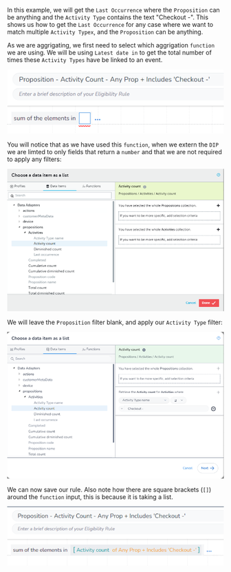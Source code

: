 In this example, we will get the `Last Occurrence` where the `Proposition` can be anything and the `Activity Type` contains the text "Checkout -". This shows us how to get the `Last Occurrence` for any case where we want to match multiple `Activity Typex`, and the `Proposition` can be anything.

As we are aggrigating, we first need to select which aggrigation `function` we are using. We will be using `Latest date in` to get the total number of times these `Activity Types` have be linked to an event.

![](interest-last_occurrence-multiple_activities-all_propositions-1.png)

You will notice that as we have used this `function`, when we extern the `DIP` we are limted to only fields that return a `number` and that we are not required to apply any filters:

![](interest-last_occurrence-multiple_activities-all_propositions-2.png)

We will leave the `Proposition` filter blank, and apply our `Activity Type` filter:

![](interest-last_occurrence-multiple_activities-all_propositions-3.png)

We can now save our rule. Also note how there are square brackets (`[]`) around the `function` input, this is because it is taking a list.

![](interest-last_occurrence-multiple_activities-all_propositions-4.png)
